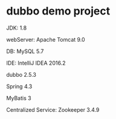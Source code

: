 # dubbo demo project

JDK: 1.8

webServer: Apache Tomcat 9.0

DB: MySQL 5.7

IDE: IntelliJ IDEA 2016.2

dubbo 2.5.3

Spring 4.3

MyBatis 3

Centralized Service: Zookeeper 3.4.9 
